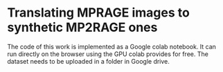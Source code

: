 # Translating MPRAGE images to synthetic MP2RAGE ones

The code of this work is implemented as a Google colab notebook. It can run directly on the browser using the GPU colab provides for free. The dataset needs to be uploaded in a folder in Google drive.
